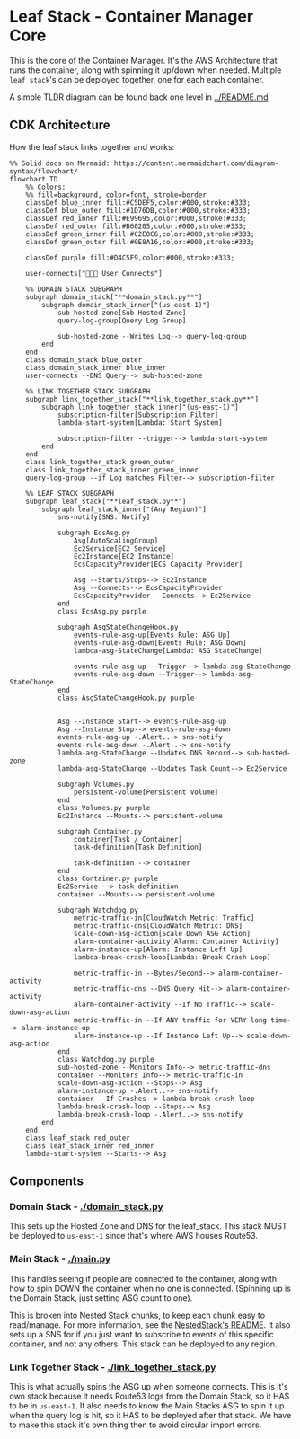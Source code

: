 # Leaf Stack - Container Manager Core

This is the core of the Container Manager. It's the AWS Architecture that runs the container, along with spinning it up/down when needed. Multiple `leaf_stack`'s can be deployed together, one for each each container.

A simple TLDR diagram can be found back one level in [../README.md](../README.md#leaf-stack-summary)

## CDK Architecture

How the leaf stack links together and works:

```mermaid
%% Solid docs on Mermaid: https://content.mermaidchart.com/diagram-syntax/flowchart/
flowchart TD
    %% Colors:
    %% fill=background, color=font, stroke=border
    classDef blue_inner fill:#C5DEF5,color:#000,stroke:#333;
    classDef blue_outer fill:#1D76DB,color:#000,stroke:#333;
    classDef red_inner fill:#E99695,color:#000,stroke:#333;
    classDef red_outer fill:#B60205,color:#000,stroke:#333;
    classDef green_inner fill:#C2E0C6,color:#000,stroke:#333;
    classDef green_outer fill:#0E8A16,color:#000,stroke:#333;

    classDef purple fill:#D4C5F9,color:#000,stroke:#333;

    user-connects["🧑‍🤝‍🧑 User Connects"]

    %% DOMAIN STACK SUBGRAPH
    subgraph domain_stack["**domain_stack.py**"]
        subgraph domain_stack_inner["(us-east-1)"]
            sub-hosted-zone[Sub Hosted Zone]
            query-log-group[Query Log Group]

            sub-hosted-zone --Writes Log--> query-log-group
        end
    end
    class domain_stack blue_outer
    class domain_stack_inner blue_inner
    user-connects --DNS Query--> sub-hosted-zone

    %% LINK TOGETHER STACK SUBGRAPH
    subgraph link_together_stack["**link_together_stack.py**"]
        subgraph link_together_stack_inner["(us-east-1)"]
            subscription-filter[Subscription Filter]
            lambda-start-system[Lambda: Start System]

            subscription-filter --trigger--> lambda-start-system
        end
    end
    class link_together_stack green_outer
    class link_together_stack_inner green_inner
    query-log-group --if Log matches Filter--> subscription-filter

    %% LEAF STACK SUBGRAPH
    subgraph leaf_stack["**leaf_stack.py**"]
        subgraph leaf_stack_inner["(Any Region)"]
            sns-notify[SNS: Notify]

            subgraph EcsAsg.py
                Asg[AutoScalingGroup]
                Ec2Service[EC2 Service]
                Ec2Instance[EC2 Instance]
                EcsCapacityProvider[ECS Capacity Provider]

                Asg --Starts/Stops--> Ec2Instance
                Asg --Connects--> EcsCapacityProvider
                EcsCapacityProvider --Connects--> Ec2Service
            end
            class EcsAsg.py purple

            subgraph AsgStateChangeHook.py
                events-rule-asg-up[Events Rule: ASG Up]
                events-rule-asg-down[Events Rule: ASG Down]
                lambda-asg-StateChange[Lambda: ASG StateChange]

                events-rule-asg-up --Trigger--> lambda-asg-StateChange
                events-rule-asg-down --Trigger--> lambda-asg-StateChange
            end
            class AsgStateChangeHook.py purple


            Asg --Instance Start--> events-rule-asg-up
            Asg --Instance Stop--> events-rule-asg-down
            events-rule-asg-up -.Alert..-> sns-notify
            events-rule-asg-down -.Alert..-> sns-notify
            lambda-asg-StateChange --Updates DNS Record--> sub-hosted-zone
            lambda-asg-StateChange --Updates Task Count--> Ec2Service

            subgraph Volumes.py
                persistent-volume[Persistent Volume]
            end
            class Volumes.py purple
            Ec2Instance --Mounts--> persistent-volume

            subgraph Container.py
                container[Task / Container]
                task-definition[Task Definition]

                task-definition --> container
            end
            class Container.py purple
            Ec2Service --> task-definition
            container --Mounts--> persistent-volume

            subgraph Watchdog.py
                metric-traffic-in[CloudWatch Metric: Traffic]
                metric-traffic-dns[CloudWatch Metric: DNS]
                scale-down-asg-action[Scale Down ASG Action]
                alarm-container-activity[Alarm: Container Activity]
                alarm-instance-up[Alarm: Instance Left Up]
                lambda-break-crash-loop[Lambda: Break Crash Loop]

                metric-traffic-in --Bytes/Second--> alarm-container-activity
                metric-traffic-dns --DNS Query Hit--> alarm-container-activity
                alarm-container-activity --If No Traffic--> scale-down-asg-action
                metric-traffic-in --If ANY traffic for VERY long time--> alarm-instance-up
                alarm-instance-up --If Instance Left Up--> scale-down-asg-action
            end
            class Watchdog.py purple
            sub-hosted-zone --Monitors Info--> metric-traffic-dns
            container --Monitors Info--> metric-traffic-in
            scale-down-asg-action --Stops--> Asg
            alarm-instance-up -.Alert..-> sns-notify
            container --If Crashes--> lambda-break-crash-loop
            lambda-break-crash-loop --Stops--> Asg
            lambda-break-crash-loop -.Alert..-> sns-notify
        end
    end
    class leaf_stack red_outer
    class leaf_stack_inner red_inner
    lambda-start-system --Starts--> Asg
```

## Components

### Domain Stack - [./domain_stack.py](./domain_stack.py)

This sets up the Hosted Zone and DNS for the leaf_stack. This stack MUST be deployed to `us-east-1` since that's where AWS houses Route53.

### Main Stack - [./main.py](./main.py)

This handles seeing if people are connected to the container, along with how to spin DOWN the container when no one is connected. (Spinning up is the Domain Stack, just setting ASG count to one).

This is broken into Nested Stack chunks, to keep each chunk easy to read/manage. For more information, see the [NestedStack's README](./NestedStacks/README.md). It also sets up a SNS for if you just want to subscribe to events of this specific container, and not any others. This stack can be deployed to any region.

### Link Together Stack - [./link_together_stack.py](./link_together_stack.py)

This is what actually spins the ASG up when someone connects. This is it's own stack because it needs Route53 logs from the Domain Stack, so it HAS to be in `us-east-1`. It also needs to know the Main Stacks ASG to spin it up when the query log is hit, so it HAS to be deployed after that stack. We have to make this stack it's own thing then to avoid circular import errors.
